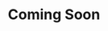 ---
title: "Coming Soon"
permalink: /projects/
author_profile: false
layout: splash

header:
  #overlay_color: "#000"
  #overlay_filter: "0.5"
  overlay_image: /assets/images/nature.jpg
  actions:
    - label: "Project"
      url: "coming-soon.html"
excerpt: "PLEASE STAND BY..."
---